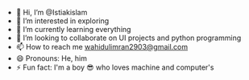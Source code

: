 - 👋 Hi, I’m @Istiakislam
- 👀 I’m interested in exploring 
- 🌱 I’m currently learning everything 
- 💞️ I’m looking to collaborate on UI projects and python programming 
- 📫 How to reach me wahidulimran2903@gmail.com
- 😄 Pronouns: He, him 
- ⚡ Fun fact: I'm a boy 😎 who loves machine and computer's 

<!---
Istiakislam/Istiakislam is a ✨ special ✨ repository because its `README.md` (this file) appears on your GitHub profile.
You can click the Preview link to take a look at your changes.
--->
